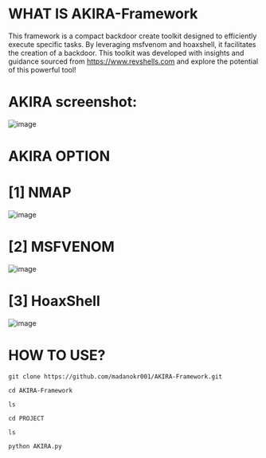 # WHAT IS AKIRA-Framework
This framework is a compact backdoor create toolkit designed to efficiently execute specific tasks. By leveraging msfvenom and hoaxshell, it facilitates the creation of a backdoor. This toolkit was developed with insights and guidance sourced from https://www.revshells.com and explore the potential of this powerful tool!

# AKIRA screenshot:
![image](https://github.com/user-attachments/assets/cc022455-6180-444f-8996-d9eb087a764a)

# AKIRA OPTION

# [1] NMAP
![image](https://github.com/user-attachments/assets/35ece059-7a2f-466c-95bb-56610acc0e5d)

# [2] MSFVENOM
![image](https://github.com/user-attachments/assets/ce5cbc5a-aef8-45f3-8b8e-1d14c5db62f2)

# [3] HoaxShell
![image](https://github.com/user-attachments/assets/1b459f87-fa72-489f-99b9-1465429fe7f8)

# HOW TO USE?
```
git clone https://github.com/madanokr001/AKIRA-Framework.git
```
```
cd AKIRA-Framework
```
```
ls
```
```
cd PROJECT
```
```
ls
```
```
python AKIRA.py
```

